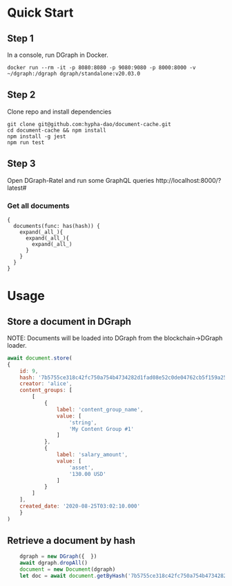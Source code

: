 # Quick Start

## Step 1
In a console, run DGraph in Docker. 
```
docker run --rm -it -p 8080:8080 -p 9080:9080 -p 8000:8000 -v ~/dgraph:/dgraph dgraph/standalone:v20.03.0
```
## Step 2
Clone repo and install dependencies
```
git clone git@github.com:hypha-dao/document-cache.git
cd document-cache && npm install
npm install -g jest
npm run test
```

## Step 3
Open DGraph-Ratel and run some GraphQL queries
http://localhost:8000/?latest#

### Get all documents
```
{
  documents(func: has(hash)) {
    expand(_all_){
      expand(_all_){
        expand(_all_)
      }
    }
  }
}
```

# Usage
## Store a document in DGraph
NOTE: Documents will be loaded into DGraph from the blockchain->DGraph loader. 

``` javascript
await document.store(
{
    id: 9,
    hash: '7b5755ce318c42fc750a754b4734282d1fad08e52c0de04762cb5f159a253c24',
    creator: 'alice',
    content_groups: [
        [
            {
                label: 'content_group_name',
                value: [
                    'string',
                    'My Content Group #1'
                ]
            },
            {
                label: 'salary_amount',
                value: [
                    'asset',
                    '130.00 USD'
                ]
            }
        ]
    ],
    created_date: '2020-08-25T03:02:10.000'
    }
)
```

## Retrieve a document by hash

``` javascript
    dgraph = new DGraph({  })
    await dgraph.dropAll()
    document = new Document(dgraph)
    let doc = await document.getByHash('7b5755ce318c42fc750a754b4734282d1fad08e52c0de04762cb5f159a253c24')

```

